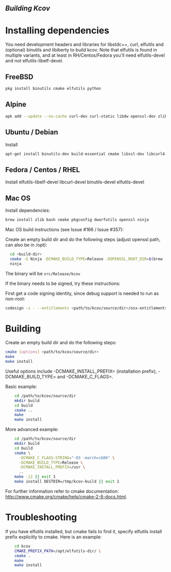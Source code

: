 
## *Building Kcov*

Installing dependencies
=======================
You need development headers and libraries for libstdc++, curl, elfutils
and (optional) binutils and libiberty to build kcov. Note that elfutils is
found in multiple variants, and at least in RH/Centos/Fedora you'll need
elfutils-devel and *not* elfutils-libelf-devel.

FreeBSD
-------

```sh
pkg install binutils cmake elfutils python
```

Alpine
-------

```sh
apk add --update --no-cache curl-dev curl-static libdw openssl-dev zlib-dev elfutils-dev libstdc++-dev
```

Ubuntu / Debian
---------------
Install

```sh
apt-get install binutils-dev build-essential cmake libssl-dev libcurl4-openssl-dev libelf-dev libstdc++-12-dev zlib1g-dev libdw-dev libiberty-dev
```

Fedora / Centos / RHEL
----------------------
Install elfutils-libelf-devel libcurl-devel binutils-devel elfutils-devel

Mac OS
--------
Install dependencies:

```sh
brew install zlib bash cmake pkgconfig dwarfutils openssl ninja
```

Mac OS build instructions (see Issue #166 / Issue #357):

Create an empty build dir and do the following steps (adjust openssl path, can also be in /opt):

```sh
  cd <build-dir>
  cmake -G Ninja -DCMAKE_BUILD_TYPE=Release -DOPENSSL_ROOT_DIR=$(brew --prefix openssl) <path/to/kcov/source/dir>
  ninja
```

The binary will be `src/Release/kcov`

If the binary needs to be signed, try these instructions:

First get a code signing identity, since debug support is needed to run as non-root:

```sh
codesign -s - --entitlements <path/to/kcov/source/dir>/osx-entitlements.xml -f ./src/Release/kcov
```

Building
========

Create an empty build dir and do the following steps:

```sh
cmake [options] <path/to/kcov/source/dir>
make
make install
```

Useful options include -DCMAKE_INSTALL_PREFIX=<path> (installation prefix),
-DCMAKE_BUILD_TYPE=<type> and -DCMAKE_C_FLAGS=<CFLAGS>.

Basic example:

```sh
    cd /path/to/kcov/source/dir
    mkdir build
    cd build
    cmake ..
    make
    make install
```

More advanced example:

```sh
    cd /path/to/kcov/source/dir
    mkdir build
    cd build
    cmake \
      -DCMAKE_C_FLAGS:STRING="-O3 -march=i686" \
      -DCMAKE_BUILD_TYPE=Release \
      -DCMAKE_INSTALL_PREFIX=/usr \
      ..
    make -j2 || exit 1
    make install DESTDIR=/tmp/kcov-build || exit 1
```

For further information refer to cmake documentation:
    http://www.cmake.org/cmake/help/cmake-2-8-docs.html.


Troubleshooting
===============

If you have elfutils installed, but cmake fails to find it, specify elfutils
install prefix explicitly to cmake. Here is an example:

```sh
    cd kcov
    CMAKE_PREFIX_PATH=/opt/elfutils-dir/ \
    cmake .
    make
    make install
```
